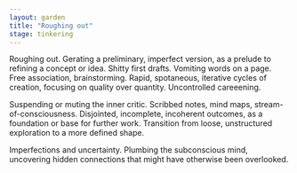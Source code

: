 ```yaml
---  
layout: garden
title: "Roughing out"
stage: tinkering
---
```


Roughing out. Gerating a preliminary, imperfect version, as a prelude to refining a concept or idea. Shitty first drafts. Vomiting words on a page. Free association, brainstorming. Rapid, spotaneous, iterative cycles of creation, focusing on quality over quantity. Uncontrolled careeening.

Suspending or muting the inner critic. Scribbed notes, mind maps, stream-of-consciousness. Disjointed, incomplete, incoherent outcomes, as a foundation or base for further work. Transition from loose, unstructured exploration to a more defined shape.

Imperfections and uncertainty. Plumbing the subconscious mind, uncovering hidden connections that might have otherwise been overlooked.